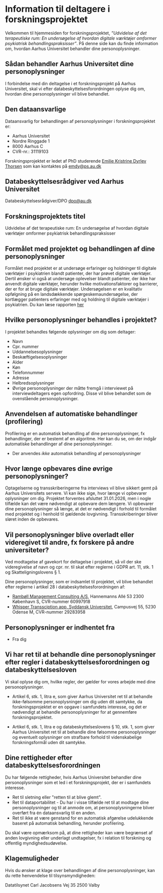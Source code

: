 # Information til deltagere i forskningsprojektet
Velkommen til hjemmesiden for forskningsprojektet, *”Udvidelse af det terapeutiske rum: En undersøgelse af hvordan digitale værktøjer omformer psykiatrisk behandlingspraksisser”*. På denne side kan du finde information om, hvordan Aarhus Universitet behandler dine personoplysninger.

## Sådan behandler Aarhus Universitet dine personoplysninger
I forbindelse med din deltagelse i et forskningsprojekt på Aarhus Universitet, skal vi efter databeskyttelsesforordningen oplyse dig om, hvordan dine personoplysninger vil blive behandlet.

## Den dataansvarlige
Dataansvarlig for behandlingen af personoplysninger i forskningsprojektet er:

+ Aarhus Universitet
+ Nordre Ringgade 1
+ 8000 Aarhus C
+ CVR-nr.: 31119103

Forskningsprojektet er ledet af PhD studerende [Emilie Kristrine Dyrlev Thorsen][aujr] som kan kontaktes på emdy@ps.au.dk

## Databeskyttelsesrådgiver ved Aarhus Universitet
Databeskyttelsesrådgiver/DPO
dpo@au.dk 

## Forskningsprojektets titel
Udvidelse af det terapeutiske rum: En undersøgelse af hvordan digitale værktøjer omformer psykiatrisk behandlingspraksisser

## Formålet med projektet og behandlingen af dine personoplysninger
Formålet med projektet er at undersøge erfaringer og holdninger til digitale værktøjer i psykiatrien blandt patienter, der har prøvet digitale værktøjer. Dertil ønsker vi også at undersøge oplevelser blandt patienter, der ikke har anvendt digitale værktøjer, herunder hvilke motivationsfaktorer og barrierer, der er for at bruge digitale værktøjer. Undersøgelsen er en kvalitativ opfølgning på en landsdækkende spørgeskemaundersøgelse, der kortlægger patienters erfaringer med og holdning til digitale værktøjer i psykiatrien. Du kan læse rapporten [her][aurapport]

## Hvilke personoplysninger behandles i projektet?
I projektet behandles følgende oplysninger om dig som deltager:

+ Navn
+ Cpr. nummer
+ Uddannelsesoplysninger
+ Beskæftigelsesoplysninger
+ Alder
+ Køn
+ Telefonnummer
+ Adresse
+ Helbredsoplysninger
+ Øvrige personoplysninger der måtte fremgå i interviewet på interviewdeltagers egen opfordring. Disse vil blive behandlet som de ovenstående personoplysninger.

## Anvendelsen af automatiske behandlinger (profilering)
Profilering er en automatisk behandling af dine personoplysninger, fx behandlinger, der er bestemt af en algoritme. Her kan du se, om der indgår automatiske behandlinger af dine personoplysninger.

+ Der anvendes *ikke* automatisk behandling af personoplysninger

## Hvor længe opbevares dine øvrige personoplysninger?
Optagelserne og transskriberingerne fra interviews vil blive sikkert gemt på Aarhus Universitets servere. Vi kan ikke sige, hvor længe vi opbevarer oplysninger om dig. Projektet forventes afsluttet 31.01.2026, men i nogle tilfælde kan det være nødvendigt at opbevare dem længere. Vi opbevarer dine personoplysninger så længe, at det er nødvendigt i forhold til formålet med projektet og i henhold til gældende lovgivning. Transskriberinger bliver sløret inden de opbevares.

## Vil personoplysninger blive overladt eller videregivet til andre, fx forskere på andre universiteter?
Ved modtagelse af gavekort for deltagelse i projektet, så vil der ske videregivelse af navn og cpr. nr. til skat efter reglerne i GDPR art. 11, stk. 1 og Skatteligningslovens § 1.

Dine personoplysninger, som er indsamlet til projektet, vil blive behandlet efter reglerne i artikel 28 i databeskyttelsesforordningen af:
+ [Rambøll Management Consulting A/S][auRMC], Hannemanns Allé 53 2300 København S, CVR-nummer 60997918
+ [Whisper Transsciption app, Syddansk Universitet][auSDU], Campusvej 55, 5230 Odense M, CVR-nummer 29283958

## Personoplysninger er indhentet fra

+ Fra dig 

## Vi har ret til at behandle dine personoplysninger efter regler i databeskyttelsesforordningen og databeskyttelsesloven

Vi skal oplyse dig om, hvilke regler, der gælder for vores arbejde med dine personoplysninger.

+ Artikel 6, stk. 1, litra e, som giver Aarhus Universitet ret til at behandle ikke-følsomme personoplysninger om dig uden dit samtykke, da forskningsprojektet er en opgave i samfundets interesse, og det er nødvendigt at behandle personoplysninger for at gennemføre forskningsprojektet.

+ Artikel 6, stk. 1, litra e og databeskyttelseslovens § 10, stk. 1, som giver Aarhus Universitet ret til at behandle dine følsomme personoplysninger og eventuelt oplysninger om strafbare forhold til videnskabelige forskningsformål uden dit samtykke.

## Dine rettigheder efter databeskyttelsesforordningen
Du har følgende rettigheder, hvis Aarhus Universitet behandler dine personoplysninger som et led i et forskningsprojekt, der er i samfundets interesse. 

+ Ret til sletning eller "retten til at blive glemt".
+ Ret til dataportabilitet - Du har i visse tilfælde ret til at modtage dine personoplysninger og til at anmode om, at personoplysningerne bliver overført fra én dataansvarlig til en anden.
+ Ret til ikke at være genstand for en automatisk afgørelse udelukkende baseret på automatisk behandling, herunder profilering.

Du skal være opmærksom på, at dine rettigheder kan være begrænset af anden lovgivning eller underlagt undtagelser, fx i relation til forskning og offentlig myndighedsudøvelse.

## Klagemuligheder
Hvis du ønsker at klage over behandlingen af dine personoplysninger, kan du rette henvendelse til tilsynsmyndigheden:

Datatilsynet
Carl Jacobsens Vej 35
2500 Valby

[aujr]: https://pure.au.dk/portal/da/persons/emdy%40ps.au.dk
[aurapport]: https://ps.au.dk/fileadmin/Statskundskab/Dokumenter/Perspektiver_paa_digital_psykiatri.pdf
[auRMC]: https://rambollxact.dk/datahaandtering
[auSDU]: https://escience.sdu.dk/index.php/ucloud/


